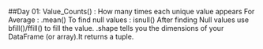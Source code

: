 ##Day 01:
Value_Counts() : How many times each unique value appears
For Average : .mean()
To find null values : isnull() 
After finding Null values use bfill()/ffill() to fill the value.
.shape tells you the dimensions of your DataFrame (or array).It returns a tuple.
